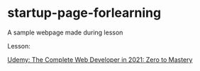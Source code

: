 # startup-page-forlearning
A sample webpage made during lesson

<p>Lesson: </p><a href="https://www.udemy.com/course/the-complete-web-developer-zero-to-mastery/">Udemy: The Complete Web Developer in 2021: Zero to Mastery
</a>
